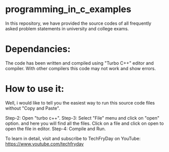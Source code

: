 # programming_in_c_examples
In this repository, we have provided the source codes of all frequently asked problem statements in university and college exams.

# Dependancies:
The code has been written and compiled using "Turbo C++" editor and compiler. With other compilers this code may not work and show errors.

# How to use it:
Well, i would like to tell you the easiest way to run this source code files without "Copy and Paste".

Step-2: Open "turbo c++".
Step-3: Select "File" menu and click on "open" option.
and here you will find all the files. Click on a file and click on open to open the file in editor.
Step-4: Compile and Run.

To learn in detail, visit and subscribe to TechFryDay on YouTube: https://www.youtube.com/techfryday
